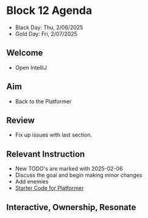 
# Block 12 Agenda
- Black Day: Thu, 2/06/2025
- Gold Day: Fri, 2/07/2025

## Welcome

- Open IntelliJ

## Aim

- Back to the Platformer

## Review
- Fix up issues with last section.  

## Relevant Instruction

- New TODO's are marked with 2025-02-06
- Discuss the goal and begin making minor changes
- Add enemies
- [Starter Code for Platformer](https://github.com/narmstro2020/Platformer_SEM_2/tree/master)

## Interactive, Ownership, Resonate